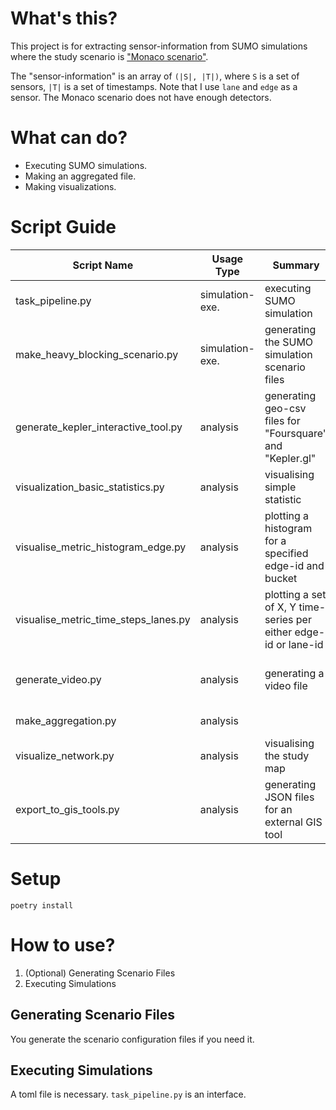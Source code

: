# What's this?

This project is for extracting sensor-information from SUMO simulations where the study scenario is ["Monaco scenario"](https://github.com/lcodeca/MoSTScenario).

The "sensor-information" is an array of `(|S|, |T|)`, where `S` is a set of sensors, `|T|` is a set of timestamps. 
Note that I use `lane` and `edge` as a sensor.
The Monaco scenario does not have enough detectors.

<!-- "trajectory-information" is an array of `(|A|, |T|)`, where `A` is a set of agents (vehivle, public transportation etc.) -->

# What can do?

- Executing SUMO simulations.
- Making an aggregated file.
- Making visualizations.

# Script Guide


| Script Name                         | Usage Type      | Summary                                                   | Output                     | Directory                                 | status         |
|-------------------------------------|-----------------|-----------------------------------------------------------|----------------------------|-------------------------------------------|----------------|
| task_pipeline.py                    | simulation-exe. | executing SUMO simulation                                 | SUMO related-files         | .                                         | active         |
| make_heavy_blocking_scenario.py     | simulation-exe. | generating the SUMO simulation scenario files             | SUMO-related configs       | ./script_scenario_construction            | active         |
| generate_kepler_interactive_tool.py | analysis        | generating geo-csv files for "Foursquare" and "Kepler.gl" | geo-csv                    | ./simulation_extractions/cli_tools/export | active         |
| visualization_basic_statistics.py   | analysis        | visualising simple statistic                              | png files jsonl            | ./cli_tools/simple_analysis               | active         |
| visualise_metric_histogram_edge.py              | analysis        | plotting a histogram for a specified edge-id and bucket            | png                        | ./cli_tools/simple_analysis | active |
| visualise_metric_time_steps_lanes.py              | analysis        | plotting a set of X, Y time-series per either edge-id or lane-id | a set of png                        | ./cli_tools/simple_analysis | active |
| generate_video.py                   | analysis        | generating a video file                                   | GIF and bunch of png files | ./cli_tools/simple_analysis               | ????           |
| make_aggregation.py                 | analysis        |                                                           | png files                  | ./cli_tools/simple_analysis               |                |
| visualize_network.py                | analysis        | visualising the study map                                 | png                        | ./cli_tools/export                        | not maintained |
| export_to_gis_tools.py              | analysis        | generating JSON files for an external GIS tool            | JSON                       | ./simulation_extractions/cli_tools/export | not maintained |


# Setup

`poetry install`


# How to use?


1. (Optional) Generating Scenario Files
2. Executing Simulations

## Generating Scenario Files

You generate the scenario configuration files if you need it.

## Executing Simulations

A toml file is necessary. 
`task_pipeline.py` is an interface.





